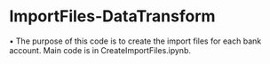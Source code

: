 # ImportFiles-DataTransform
•	The purpose of this code is to create the import files for each bank account.
Main code is in CreateImportFiles.ipynb.
